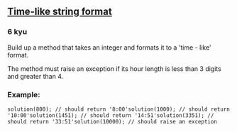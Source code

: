 <h2><a href=https://www.codewars.com/kata/51e000d070fe4414000003f0/train/javascript target="_blank">Time-like string format</a></h2><h3>6 kyu</h3><p>Build up a method that takes an integer and formats it to a 'time - like' format.</p><p>The method must raise an exception if its hour length is less than 3 digits and greater than 4. </p><h3 id="example">Example:</h3><pre style="display: none;"><code class="language-coffeescript"><span class="cm-variable">solution</span><span class="cm-punctuation">(</span><span class="cm-number">800</span><span class="cm-punctuation">)</span> <span class="cm-comment"># should return '8:00'</span><span class="cm-variable">solution</span><span class="cm-punctuation">(</span><span class="cm-number">1000</span><span class="cm-punctuation">)</span> <span class="cm-comment"># should return '10:00'</span><span class="cm-variable">solution</span><span class="cm-punctuation">(</span><span class="cm-number">1451</span><span class="cm-punctuation">)</span> <span class="cm-comment"># should return '14:51'</span><span class="cm-variable">solution</span><span class="cm-punctuation">(</span><span class="cm-number">3351</span><span class="cm-punctuation">)</span> <span class="cm-comment"># should return '33:51'</span><span class="cm-variable">solution</span><span class="cm-punctuation">(</span><span class="cm-number">10000</span><span class="cm-punctuation">)</span> <span class="cm-comment"># should raise an exception</span></code></pre><pre><code class="language-javascript"><span class="cm-variable">solution</span>(<span class="cm-number">800</span>); <span class="cm-comment">// should return '8:00'</span><span class="cm-variable">solution</span>(<span class="cm-number">1000</span>); <span class="cm-comment">// should return '10:00'</span><span class="cm-variable">solution</span>(<span class="cm-number">1451</span>); <span class="cm-comment">// should return '14:51'</span><span class="cm-variable">solution</span>(<span class="cm-number">3351</span>); <span class="cm-comment">// should return '33:51'</span><span class="cm-variable">solution</span>(<span class="cm-number">10000</span>); <span class="cm-comment">// should raise an exception</span></code></pre><pre style="display: none;"><code class="language-csharp"><span class="cm-variable">Kata</span>.<span class="cm-variable">Solution</span>(<span class="cm-number">800</span>); <span class="cm-comment">// should return '8:00'</span><span class="cm-variable">Kata</span>.<span class="cm-variable">Solution</span>(<span class="cm-number">1000</span>); <span class="cm-comment">// should return '10:00'</span><span class="cm-variable">Kata</span>.<span class="cm-variable">Solution</span>(<span class="cm-number">1451</span>); <span class="cm-comment">// should return '14:51'</span><span class="cm-variable">Kata</span>.<span class="cm-variable">Solution</span>(<span class="cm-number">3351</span>); <span class="cm-comment">// should return '33:51'</span><span class="cm-variable">Kata</span>.<span class="cm-variable">Solution</span>(<span class="cm-number">10000</span>); <span class="cm-comment">// should raise an exception</span></code></pre>